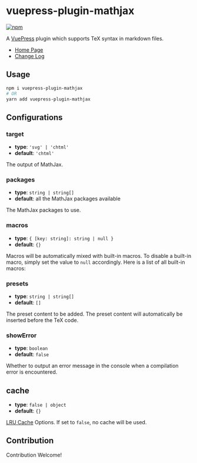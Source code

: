 # vuepress-plugin-mathjax

[![npm](https://img.shields.io/npm/v/vuepress-plugin-mathjax.svg)](https://www.npmjs.com/package/vuepress-plugin-mathjax)

A [VuePress](https://vuepress.vuejs.org/) plugin which supports TeX syntax in markdown files.

- [Home Page](https://shigma.github.io/vuepress-plugin-mathjax/)
- [Change Log](https://shigma.github.io/vuepress-plugin-mathjax/guide/changelog.html)

## Usage

```bash
npm i vuepress-plugin-mathjax
# OR
yarn add vuepress-plugin-mathjax
```

## Configurations

### target

- **type**: `'svg' | 'chtml'`
- **default**: `'chtml'`

The output of MathJax.

### packages

- **type**: `string | string[]`
- **default**: all the MathJax packages available

The MathJax packages to use.

### macros

- **type**: `{ [key: string]: string | null }`
- **default**: `{}`

Macros will be automatically mixed with built-in macros. To disable a built-in macro, simply set the value to `null` accordingly. Here is a list of all built-in macros:

### presets

- **type**: `string | string[]`
- **default**: `[]`

The preset content to be added. The preset content will automatically be inserted before the TeX code.

### showError

- **type**: `boolean`
- **default**: `false`

Whether to output an error message in the console when a compilation error is encountered.

## cache

- **type**: `false | object`
- **default**: `{}`

[LRU Cache](https://github.com/isaacs/node-lru-cache) Options. If set to `false`, no cache will be used.

## Contribution

Contribution Welcome!
